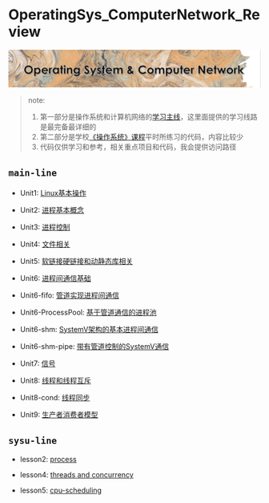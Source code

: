 # OperatingSys_ComputerNetwork_Review

![](./assets/logo.png)

> note:
> 1. 第一部分是操作系统和计算机网络的[学习主线](./main-line/)，这里面提供的学习线路是最完备最详细的
> 2. 第二部分是学校[《操作系统》课程](./sysu-line/)平时所练习的代码，内容比较少
> 3. 代码仅供学习和参考，相关重点项目和代码，我会提供访问路径

## `main-line`

- Unit1: [Linux基本操作](./main-line/复习一.Linux基础知识预备.md)

- Unit2: [进程基本概念](./main-line/复习二.进程.md)

- Unit3: [进程控制](./main-line/复习三.进程控制.md)

- Unit4: [文件相关](./main-line/复习四.基础IO和文件系统.md)

- Unit5: [软链接硬链接和动静态库相关](./main-line/复习五.软硬链接和动静态库.md)

- Unit6: [进程间通信基础](./main-line/复习六.进程间通信.md)

- Unit6-fifo: [管道实现进程间通信](./main-line/复习六.进程间通信.md)

- Unit6-ProcessPool: [基于管道通信的进程池](./main-line/复习六.进程间通信.md)

- Unit6-shm: [SystemV架构的基本进程间通信](./main-line/复习六.进程间通信.md)

- Unit6-shm-pipe: [带有管道控制的SystemV通信](./main-line/复习六.进程间通信.md)

- Unit7: [信号](./main-line/复习七.信号.md)

- Unit8: [线程和线程互斥](./main-line/复习八.线程.md)

- Unit8-cond: [线程同步](./main-line/复习八.线程.md)

- Unit9: [生产者消费者模型](./main-line/复习九.生产者消费者模型.md)

## `sysu-line`

- lesson2: [process](./sysu-line/lesson2-process/)

- lesson4: [threads and concurrency](./sysu-line/lesson4-threads-concurrency/)

- lesson5: [cpu-scheduling](./sysu/lesson5-cpu-scheduling/)


